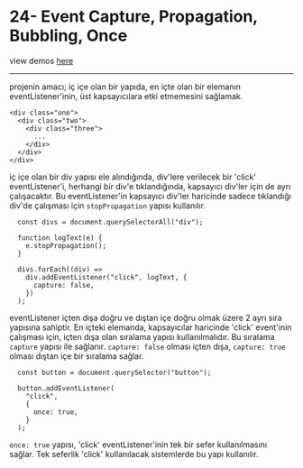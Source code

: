 # 24- Event Capture, Propagation, Bubbling, Once

view demos [here](https://bayirdan.github.io/javascript30/25-event-capture-propagation-bubbling-once/index.html)

---

projenin amacı; iç içe olan bir yapıda, en içte olan bir elemanın eventListener'inin, üst kapsayıcılara etki etmemesini sağlamak.

```
<div class="one">
  <div class="two">
    <div class="three">
      ...
    </div>
  </div>
</div>
```

iç içe olan bir div yapısı ele alındığında, div'lere verilecek bir 'click' eventListener'i, herhangi bir div'e tıklandığında, kapsayıcı div'ler için de ayrı çalışacaktır. Bu eventListener'in kapsayıcı div'ler haricinde sadece tıklandığı div'de çalışması için `stopPropagation` yapısı kullanılır.

```
  const divs = document.querySelectorAll("div");

  function logText(e) {
    e.stopPropagation();
  }

  divs.forEach((div) =>
    div.addEventListener("click", logText, {
      capture: false,
    })
  );
```

eventListener içten dışa doğru ve dıştan içe doğru olmak üzere 2 ayrı sıra yapısına sahiptir. En içteki elemanda, kapsayıcılar haricinde 'click' event'inin çalışması için, içten dışa olan sıralama yapısı kullanılmalıdır. Bu sıralama `capture` yapısı ile sağlanır. `capture: false` olması içten dışa, `capture: true` olması dıştan içe bir sıralama sağlar.

```
  const button = document.querySelector("button");

  button.addEventListener(
    "click",
    {
      once: true,
    }
  );
```

`once: true` yapısı, 'click' eventListener'inin tek bir sefer kullanılmasını sağlar. Tek seferlik 'click' kullanılacak sistemlerde bu yapı kullanılır.
